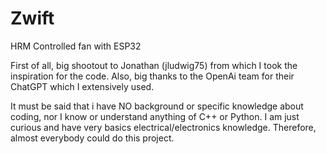 # Zwift
HRM Controlled fan with ESP32 

First of all, big shootout to Jonathan (jludwig75) from which I took the inspiration for the code. Also, big thanks to the OpenAi team for their ChatGPT which I extensively used.

It must be said that i have NO background or specific knowledge about coding, nor I know or understand anything of C++ or Python. I am just curious and have very basics electrical/electronics knowledge. Therefore, almost everybody could do this project. 
